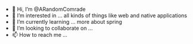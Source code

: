 - 👋 Hi, I’m @ARandomComrade
- 👀 I’m interested in ... all kinds of things like web and native applications
- 🌱 I’m currently learning ... more about spring
- 💞️ I’m looking to collaborate on ...
- 📫 How to reach me ...

<!---
ARandomComrade/ARandomComrade is a ✨ special ✨ repository because its `README.md` (this file) appears on your GitHub profile.
You can click the Preview link to take a look at your changes.
--->
